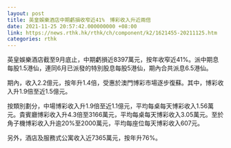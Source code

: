 ```yaml
---
layout: post
title: 英皇娛樂酒店中期虧損收窄近41%　博彩收入升近兩倍
date: 2021-11-25 20:57:42.000000000 +08:00
link: https://news.rthk.hk/rthk/ch/component/k2/1621455-20211125.htm
categories: rthk
---
```


英皇娛樂酒店截至9月底止，中期虧損近8397萬元，按年收窄近41%。派中期息每股1.5港仙，連同6月已派發的特別股息每股5港仙，期內合共派息6.5港仙。

期內，收入2.2億元，按年升1.4倍，受惠於澳門博彩市場逐步復蘇。其中，博彩收入升1.9倍至近1.5億元。

按類別劃分，中場博彩收入升1.9倍至近1.1億元，平均每桌每天博彩收入1.56萬元。貴賓廳博彩收入升4.3倍至3166萬元，平均每桌每天博彩收入3.05萬元。至於角子機博彩收入升逾20%至2000萬元，平均每座位每天博彩收入607元。

另外，酒店及服務式公寓收入近7365萬元，按年升76%。
